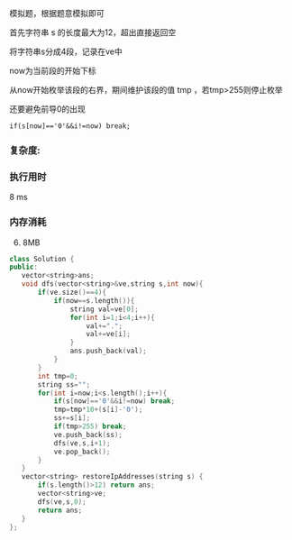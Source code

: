 模拟题，根据题意模拟即可

首先字符串 s 的长度最大为12，超出直接返回空

将字符串s分成4段，记录在ve中

now为当前段的开始下标

从now开始枚举该段的右界，期间维护该段的值 tmp ，若tmp>255则停止枚举

还要避免前导0的出现

`if(s[now]=='0'&&i!=now) break;`

### 复杂度:



### 执行用时

8 ms

### 内存消耗

6. 8MB

 ```c++
class Solution {
public:
    vector<string>ans;
    void dfs(vector<string>&ve,string s,int now){
        if(ve.size()==4){
            if(now==s.length()){
                string val=ve[0];
                for(int i=1;i<4;i++){
                    val+=".";
                    val+=ve[i];
                }
                ans.push_back(val);
            }
        }
        int tmp=0;
        string ss="";
        for(int i=now;i<s.length();i++){
            if(s[now]=='0'&&i!=now) break;
            tmp=tmp*10+(s[i]-'0');
            ss+=s[i];
            if(tmp>255) break;
            ve.push_back(ss);
            dfs(ve,s,i+1);
            ve.pop_back();
        }
    }
    vector<string> restoreIpAddresses(string s) {
        if(s.length()>12) return ans;
        vector<string>ve;
        dfs(ve,s,0);
        return ans;
    }
};
 ```

